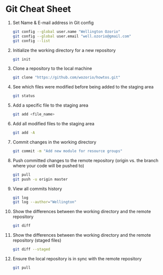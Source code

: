 # Git Cheat Sheet

1. Set Name & E-mail address in Git config

   ```bash
   git config --global user.name "Wellington Ozorio"
   git config --global user.email "well.ozorio@gmail.com"
   git config --list
   ```

1. Initialize the working directory for a new repository

   ```bash
   git init
   ```

1. Clone a repository to the local machine

   ```bash
   git clone "https://github.com/wozorio/howtos.git"
   ```

1. See which files were modified before being added to the staging area

   ```bash
   git status
   ```

1. Add a specific file to the staging area

   ```bash
   git add <file_name>
   ```

1. Add all modified files to the staging area

   ```bash
   git add -A
   ```

1. Commit changes in the working directory

   ```bash
   git commit -m "Add new module for resource groups"
   ```

1. Push committed changes to the remote repository (origin vs. the branch where your code will be pushed to)

   ```bash
   git pull
   git push -u origin master
   ```

1. View all commits history

   ```bash
   git log
   git log --author="Wellington"
   ```

1. Show the differences between the working directory and the remote repository

   ```bash
   git diff
   ```

1. Show the differences between the working directory and the remote repository (staged files)

   ```bash
   git diff --staged
   ```

1. Ensure the local repository is in sync with the remote repository
   ```bash
   git pull
   ```
